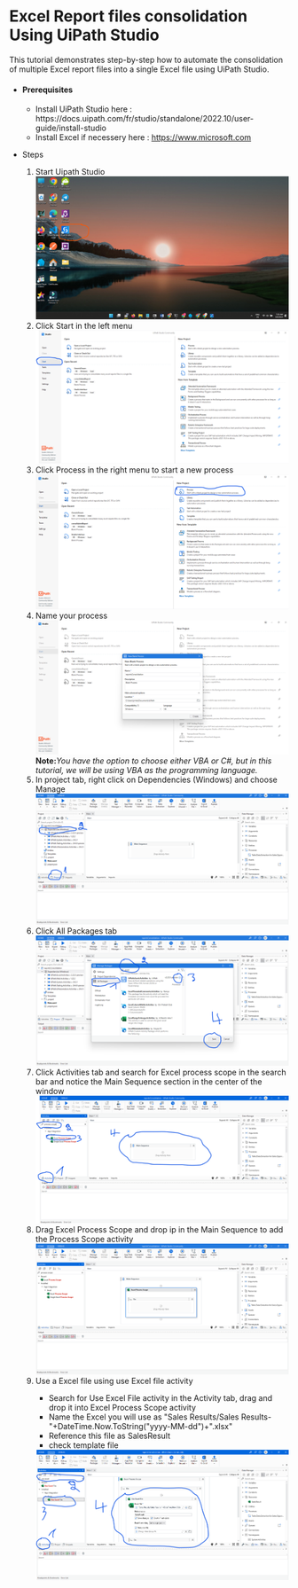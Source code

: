 # Excel Report files consolidation Using UiPath Studio
This tutorial demonstrates step-by-step how to automate the consolidation of multiple Excel report files into a single Excel file using UiPath Studio.
<ul>
  <li><h4>Prerequisites</h4></li>
  <ul>
    <li>Install UiPath Studio here : https://docs.uipath.com/fr/studio/standalone/2022.10/user-guide/install-studio</li>
    <li>Install Excel if necessery here : <a href="https://www.microsoft.com/fr-fr/microsoft-365/buy/compare-all-microsoft-365-products?ranMID=46134&ranEAID=OBF6DmS860E&ranSiteID=OBF6DmS860E-iaTehZP_JnrvLZPLvsUItw&epi=OBF6DmS860E-iaTehZP_JnrvLZPLvsUItw&irgwc=1&OCID=AIDcmm549zy227_aff_7809_1243925&tduid=%28ir__cpynrpcyi0kfdjmgotgl6plsc22xdshzavo6atws00%29%287809%29%281243925%29%28OBF6DmS860E-iaTehZP_JnrvLZPLvsUItw%29%28%29&irclickid=_cpynrpcyi0kfdjmgotgl6plsc22xdshzavo6atws00">https://www.microsoft.com</a></li>
  </ul>
 

</ul>
 <ul>
    <li>Steps</li>
   <ol type="1">
     <li>Start Uipath Studio</li>
     <img src="desktop.png">
     <li>Click Start in the left menu</li>
     <img src="start.png">
      <li>Click Process in the right menu to start a new process</li>
     <img src="start process.png">
     <li>Name your process</li>
     <img src="name.png">
     <b>Note:</b><i>You have the option to choose either VBA or C#, but in this tutorial, we will be using VBA as the programming language.</i>
      <li>In project tab, right click on Dependencies (Windows) and choose Manage</li>
     <img src="dependencies.png">
     <li>Click All Packages tab</li>
     <img src="allpackage.png">
     <li>Click Activities tab and search for Excel process scope in the search bar and notice the Main Sequence section in the center of the window</li>
     <img src="add process scope.png">
     <li>Drag Excel Process Scope and drop ip in the Main Sequence to add the Process Scope activity</li>
     <img src="drop activity.png">
     <li>Use a Excel file using use Excel file activity</li>
      <ul>
        <li>Search for Use Excel File activity in the Activity tab, drag and drop it into Excel Process Scope activity</li>
        <li>Name the Excel you will use as "Sales Results/Sales Results-"+DateTime.Now.ToString("yyyy-MM-dd")+".xlsx"</li>
        <li>Reference this file as SalesResult</li>
        <li>check template file</li>
      </ul>
     <img src="useFile1.png">
   </ol>
</ul>
